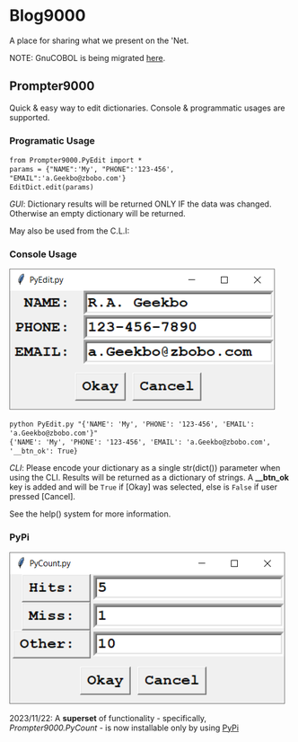 # Blog9000
A place for sharing what we present on the 'Net.

NOTE: GnuCOBOL is being migrated [here](https://github.com/soft9000/COBOL).

## Prompter9000
Quick &amp; easy way to edit dictionaries. Console & programmatic usages are supported.

### Programatic Usage

```
from Prompter9000.PyEdit import *
params = {"NAME":'My', "PHONE":'123-456', "EMAIL":'a.Geekbo@zbobo.com'}
EditDict.edit(params)
```
*GUI*:  Dictionary results will be returned ONLY IF the data was changed. Otherwise an empty dictionary will be returned.

May also be used from the C.L.I:

### Console Usage

![Editor](https://github.com/soft9000/Blog9000/blob/master/Python3/Tkinter/PyEdit.png)

```
python PyEdit.py "{'NAME': 'My', 'PHONE': '123-456', 'EMAIL': 'a.Geekbo@zbobo.com'}"
{'NAME': 'My', 'PHONE': '123-456', 'EMAIL': 'a.Geekbo@zbobo.com', '__btn_ok': True}
```

*CLI*: Please encode your dictionary as a single str(dict()) parameter when using the CLI. Results will be returned as a dictionary of strings.
A **__btn_ok** key is added and will be `True` if [Okay] was selected, else is `False` if user pressed [Cancel].

See the help() system for more information.

### PyPi

![Counter](https://github.com/soft9000/Blog9000/blob/master/Python3/Tkinter/PyCount.png)

2023/11/22: A **superset** of functionality - specifically, *Prompter9000.PyCount* - is now installable only by using [PyPi](https://pypi.org/project/Prompter9000/)

